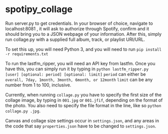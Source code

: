 # spotipy_collage 
Run server.py to get credentials. In your browser of choice, navigate to localhost:8081 , it will ask to authorize through Spotify, confirm and it should bring you to a JSON webpage of your information.
After this, simply run collage.py with a supplied full album, track, or playlist URI/URL.

To set this up, you will need Python 3, and you will need to run `pip install -r requirements.txt`

To run the lastfm_ripper, you will need an API key from lastfm. Once you have this, you can simply run it by typing in `python lastfm_ripper.py [user] [optional: period] [optional: limit]`
`period` can either be `overall, 7day, 1month, 3month, 6month, or 12month`
`limit` can be any number from 1 to 100, inclusive. 

Currently, when running `collage.py` you have to specify the first size of the collage image, by typing in `001.jpg` or `001.jfif`, depending on the format of the photo. You also need to specify the file format in the line, like so `python collage.py .jpg`. 

Canvas and collage size settings occur in `settings.json`, and any areas in the code that say `properties.json` have to be changed to `settings.json`. 
